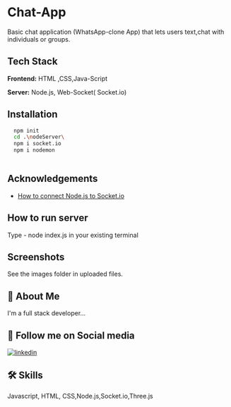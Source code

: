 
# Chat-App

Basic chat application (WhatsApp-clone App) that lets users text,chat with individuals or groups.



## Tech Stack

**Frontend:** HTML ,CSS,Java-Script

**Server:** Node.js, Web-Socket( Socket.io)


## Installation



```bash
  npm init
  cd .\nodeServer\
  npm i socket.io 
  npm i nodemon
  
```
    
## Acknowledgements

 - [ How to connect Node.js to Socket.io](https://www.cluemediator.com/how-to-implement-socket-io-in-node-js#asttns)
 

## How to run server

Type - node index.js in your existing terminal



## Screenshots

See the images folder in uploaded files.


## 🚀 About Me
I'm a full stack developer...


## 🔗 Follow me on Social media

[![linkedin](https://www.linkedin.com/in/artisahu?lipi=urn%3Ali%3Apage%3Ad_flagship3_profile_view_base_contact_details%3B7GlaofmnRJmyLCpG1ayyQw%3D%3D)](https://www.linkedin.com/)



## 🛠 Skills
Javascript, HTML, CSS,Node.js,Socket.io,Three.js 

